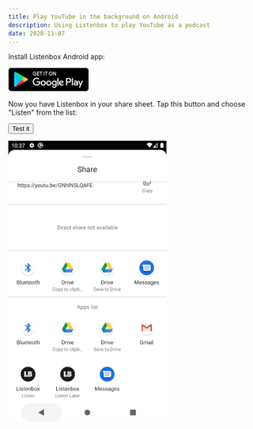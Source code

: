 ```yaml
---
title: Play YouTube in the background on Android
description: Using Listenbox to play YouTube as a podcast
date: 2020-11-07
---
```


Install Listenbox Android app:

<a href="https://play.google.com/store/apps/details?id=app.listenbox" target="_blank" rel="noreferrer">
    <img style="height: 48px; margin: 0;" src="googleplay.svg" alt="google play"/>
</a>

Now you have Listenbox in your share sheet. Tap this button and choose "Listen" from the list:

<button class="focus:outline-none h-12 w-20 rounded-md bg-white text-sm font-bold text-black duration-200 hover:shadow-dark-xl" onclick="(() => navigator.share({ title: 'Richard Feynman Interview', url: 'https://youtu.be/GNhlNSLQAFE', }))()">
    Test it
</button>

<p>
    <img width="320" src="share.jpg" alt="Share sheet" />
</p>
